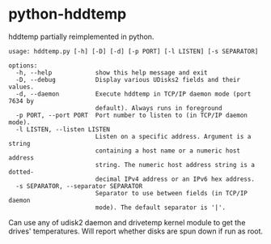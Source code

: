 # python-hddtemp
hddtemp partially reimplemented in python.

```
usage: hddtemp.py [-h] [-D] [-d] [-p PORT] [-l LISTEN] [-s SEPARATOR]

options:
  -h, --help            show this help message and exit
  -D, --debug           Display various UDisks2 fields and their values.
  -d, --daemon          Execute hddtemp in TCP/IP daemon mode (port 7634 by
                        default). Always runs in foreground
  -p PORT, --port PORT  Port number to listen to (in TCP/IP daemon mode).
  -l LISTEN, --listen LISTEN
                        Listen on a specific address. Argument is a string
                        containing a host name or a numeric host address
                        string. The numeric host address string is a dotted-
                        decimal IPv4 address or an IPv6 hex address.
  -s SEPARATOR, --separator SEPARATOR
                        Separator to use between fields (in TCP/IP daemon
                        mode). The default separator is '|'.

```

Can use any of udisk2 daemon and drivetemp kernel module to get the drives' temperatures. Will report whether disks are spun down if run as
root.

